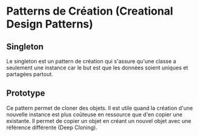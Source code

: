 # Patterns de Création (Creational Design Patterns)

## Singleton

Le singleton est un pattern de création qui s'assure qu'une classe a seulement une instance car le but est que les données soient uniques et partagées partout.

## Prototype

Ce pattern permet de cloner des objets.
Il est utile quand la création d'une nouvelle instance est plus coûteuse en ressource que d'en copier une existante.
Il permet de copier un objet en créant un nouvel objet avec une référence différente (Deep Cloning).
